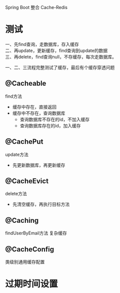 Spring Boot 整合 Cache-Redis


# 测试

一、先find查询，走数据库，存入缓存   
二、再update，更新缓存，find查询到update的数据  
三、再delete，find查询null，不存缓存，每次走数据库。  

一、二、三流程完整测试了缓存，最后有个缓存穿透问题  

## @Cacheable

find方法
- 缓存中存在，直接返回
- 缓存中不存在，查询数据库
    - 查询数据库不存在的id，不加入缓存
    - 查询数据库存在的id，加入缓存

## @CachePut

update方法
- 先更新数据库，再更新缓存

## @CacheEvict

delete方法
- 先清空缓存，再执行目标方法

## @Caching

findUserByEmail方法
复杂缓存

## @CacheConfig

类级别通用缓存配置


# 过期时间设置





